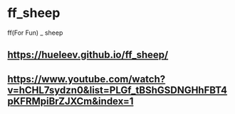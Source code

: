 # ff_sheep
ff(For Fun) _ sheep

## https://hueleev.github.io/ff_sheep/
## https://www.youtube.com/watch?v=hCHL7sydzn0&list=PLGf_tBShGSDNGHhFBT4pKFRMpiBrZJXCm&index=1
